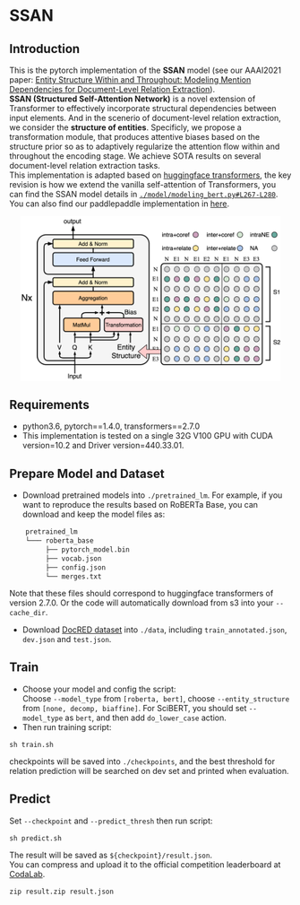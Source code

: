 # SSAN
## Introduction
This is the pytorch implementation of the **SSAN** model (see our AAAI2021 paper: [Entity Structure Within and Throughout: Modeling Mention Dependencies
for Document-Level Relation Extraction](https://arxiv.org/abs/2102.10249)).  
**SSAN (Structured Self-Attention Network)** is a novel extension of Transformer to effectively incorporate structural dependencies between input elements.
And in the scenerio of document-level relation extraction, we consider the **structure of entities**.
Specificly, we propose a transformation module, that produces attentive biases based on the structure prior so as to adaptively regularize the attention flow within and throughout the encoding stage.
We achieve SOTA results on several document-level relation extraction tasks.  
This implementation is adapted based on [huggingface transformers](https://github.com/huggingface/transformers), the key revision is how we extend the vanilla self-attention of Transformers, you can find the SSAN model details in [`./model/modeling_bert.py#L267-L280`](./model/modeling_bert.py#L267-L280).
You can also find our paddlepaddle implementation in [here](https://github.com/PaddlePaddle/Research/tree/master/KG/AAAI2021_SSAN).
<div  align="center">  
<img src="./SSAN.png" width = "466.4" height = "294.4" alt="Tagging Strategy" align=center />
</div>  


## Requirements
 * python3.6, pytorch==1.4.0, transformers==2.7.0  
 * This implementation is tested on a single 32G V100 GPU with CUDA version=10.2 and Driver version=440.33.01.


## Prepare Model and Dataset
 - Download pretrained models into `./pretrained_lm`.
For example, if you want to reproduce the results based on RoBERTa Base, you can download and keep the model files as:
```
    pretrained_lm
    └─── roberta_base
         ├── pytorch_model.bin
         ├── vocab.json
         ├── config.json
         └── merges.txt
```
Note that these files should correspond to huggingface transformers of version 2.7.0.
Or the code will automatically download from s3 into your `--cache_dir`.

 - Download [DocRED dataset](https://drive.google.com/drive/folders/1c5-0YwnoJx8NS6CV2f-NoTHR__BdkNqw) into `./data`, including `train_annotated.json`, `dev.json` and `test.json`.


## Train
 - Choose your model and config the script:  
Choose `--model_type` from `[roberta, bert]`, choose `--entity_structure` from `[none, decomp, biaffine]`.
For SciBERT, you should set `--model_type` as `bert`, and then add `do_lower_case` action.
 - Then run training script:
 
```
sh train.sh
```  
checkpoints will be saved into `./checkpoints`, and the best threshold for relation prediction will be searched on dev set and printed when evaluation.


## Predict
Set `--checkpoint` and `--predict_thresh` then run script:  
```
sh predict.sh
```
The result will be saved as `${checkpoint}/result.json`.  
You can compress and upload it to the official competition leaderboard at [CodaLab](https://competitions.codalab.org/competitions/20717#results).
```
zip result.zip result.json
```


